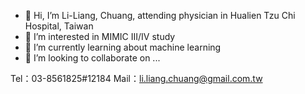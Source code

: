 - 👋 Hi, I’m Li-Liang, Chuang, attending physician in Hualien Tzu Chi Hospital, Taiwan
- 👀 I’m interested in MIMIC III/IV study
- 🌱 I’m currently learning about machine learning 
- 💞️ I’m looking to collaborate on ...
 
 Tel：03-8561825#12184
 Mail：li.liang.chuang@gmail.com.tw

<!---
Li-Liang1008 is a ✨ special ✨ repository because its `README.md` (this file) appears on your GitHub profile.
You can click the Preview link to take a look at your changes.
--->
